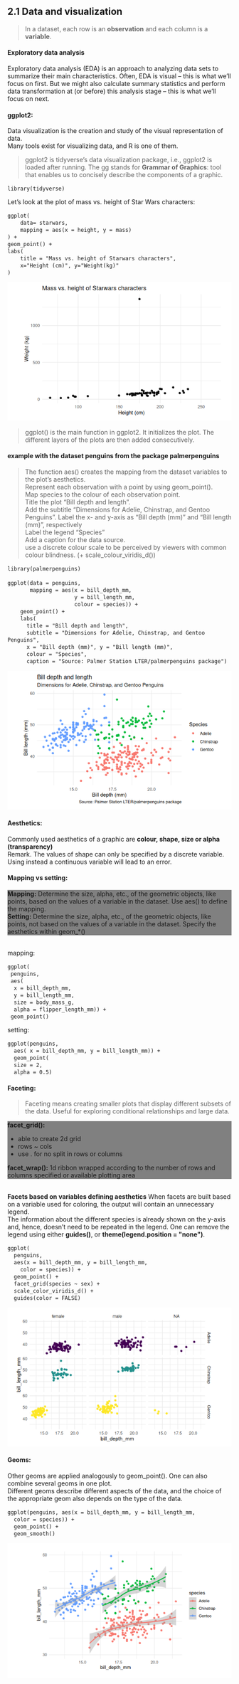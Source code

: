 ## 2.1 Data and visualization
>In a dataset, each row is an **observation** and each column is a **variable**.

#### Exploratory data analysis
Exploratory data analysis (EDA) is an approach to analyzing data sets to summarize their main characteristics.
Often, EDA is visual – this is what we’ll focus on first.
But we might also calculate summary statistics and perform data transformation at (or before) this analysis stage – this is what we’ll focus on next.

#### ggplot2: 
Data visualization is the creation and study of the visual representation of data.  
Many tools exist for visualizing data, and R is one of them.

>ggplot2 is tidyverse’s data visualization package, i.e., ggplot2 is loaded after running. The gg stands for **Grammar of Graphics**:  tool that enables
us to concisely describe the components of a graphic.

```
library(tidyverse)
```
Let’s look at the plot of mass vs. height of Star Wars characters:
```
ggplot(
    data= starwars,
    mapping = aes(x = height, y = mass)
) + 
geom_point() +
labs(
    title = "Mass vs. height of Starwars characters",
    x="Height (cm)", y="Weight(kg)"
)
```
<img src="./screenshots/7.png">  

>ggplot() is the main function in ggplot2. It initializes the plot. The different layers of the plots are then added consecutively.

#### example with the dataset penguins from the package palmerpenguins

>The function aes() creates the mapping from the dataset variables to the plot’s aesthetics.  
Represent each observation with a point by using geom_point().  
Map species to the colour of each observation point.  
Title the plot “Bill depth and length”.  
Add the subtitle “Dimensions for Adelie, Chinstrap, and Gentoo Penguins”.
Label the x- and y-axis as “Bill depth (mm)” and “Bill length (mm)”, respectively  
Label the legend “Species”  
Add a caption for the data source.  
use a discrete colour scale to be perceived by viewers with common colour blindness. (+ scale_colour_viridis_d())  


```
library(palmerpenguins)

ggplot(data = penguins,
       mapping = aes(x = bill_depth_mm,
                     y = bill_length_mm,
                     colour = species)) + 
    geom_point() +
    labs(
      title = "Bill depth and length",
      subtitle = "Dimensions for Adelie, Chinstrap, and Gentoo Penguins",
      x = "Bill depth (mm)", y = "Bill length (mm)",
      colour = "Species",
      caption = "Source: Palmer Station LTER/palmerpenguins package")

```  
<img src="./screenshots/8.png">  

#### Aesthetics:
Commonly used aesthetics of a graphic are **colour, shape, size or alpha (transparency)**  
Remark. The values of shape can only be specified by a discrete variable. Using instead a continuous
variable will lead to an error.

#### Mapping vs setting:
<div style='background-color:gray;'>
<span>
<b>Mapping:</b> Determine the size, alpha, etc., of the geometric objects, like points, based on the values
of a variable in the dataset.  
Use aes() to define the mapping. <br>
<b>Setting:</b> Determine the size, alpha, etc., of the geometric objects, like points, not based on the values
of a variable in the dataset.  
Specify the aesthetics within geom_*()
</div>  
<br>

mapping: 
```
ggplot(
 penguins,
 aes(
  x = bill_depth_mm,
  y = bill_length_mm,
  size = body_mass_g,
  alpha = flipper_length_mm)) +
 geom_point()
```

setting:
```
ggplot(penguins,
  aes( x = bill_depth_mm, y = bill_length_mm)) +
  geom_point(
  size = 2,
  alpha = 0.5)
```

#### Faceting:
>Faceting means creating smaller plots that display different subsets of the data. Useful for exploring conditional relationships and large data.  

<div style='background-color:gray;'>
<span>
<b>facet_grid():</b>
<ul>
<li>able to create 2d grid</li>    
<li>rows ~ cols </li>
<li>use . for no split in rows or columns</li>
</ul>
<b>facet_wrap():</b> 1d ribbon wrapped according to the number of rows and columns specified or
available plotting area
</div>
<br>

**Facets based on variables defining aesthetics** 
When facets are built based on a variable used for coloring, the output will contain an unnecessary
legend.  
The information about the different species is already shown on the y-axis and, hence, doesn’t need to be repeated in the legend. One can remove the legend using either **guides()**,
or **theme(legend.position = "none")**.
```
ggplot(
  penguins,
  aes(x = bill_depth_mm, y = bill_length_mm,
    color = species)) +
  geom_point() +
  facet_grid(species ~ sex) +
  scale_color_viridis_d() +
  guides(color = FALSE)
```
<img src="./screenshots/9.png">  

#### Geoms:
Other geoms are applied analogously to geom_point(). One can also combine several geoms in one
plot.  
Different geoms describe different aspects of the data, and the choice of the appropriate geom
also depends on the type of the data.
```
ggplot(penguins, aes(x = bill_depth_mm, y = bill_length_mm,
  color = species)) +
  geom_point() +
  geom_smooth()
```  
<img src="./screenshots/10.png"> 



